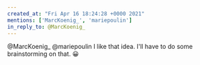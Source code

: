 ```yaml
---
created_at: "Fri Apr 16 18:24:28 +0000 2021"
mentions: ['MarcKoenig_', 'mariepoulin']
in_reply_to: @MarcKoenig_
---
```


@MarcKoenig_ @mariepoulin I like that idea. I'll have to do some brainstorming on that. 😀